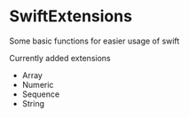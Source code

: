 # SwiftExtensions
Some basic functions for easier usage of swift

Currently added extensions
- Array
- Numeric
- Sequence
- String

